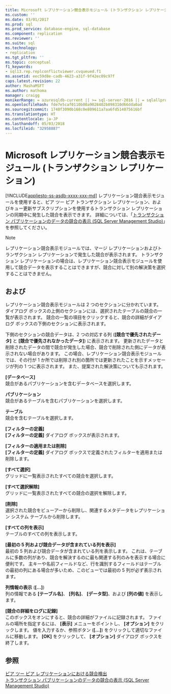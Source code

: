 ```yaml
---
title: Microsoft レプリケーション競合表示モジュール (トランザクション レプリケーション) | Microsoft Docs
ms.custom: ''
ms.date: 03/01/2017
ms.prod: sql
ms.prod_service: database-engine, sql-database
ms.component: replication
ms.reviewer: ''
ms.suite: sql
ms.technology:
- replication
ms.tgt_pltfrm: ''
ms.topic: conceptual
f1_keywords:
- sql13.rep.replconflictviewer.cvqueued.f1
ms.assetid: eec59d8e-cadb-4623-a31f-9f42ec09c97f
caps.latest.revision: 22
author: MashaMSFT
ms.author: mathoma
manager: craigg
monikerRange: = azuresqldb-current || >= sql-server-2016 || = sqlallproducts-allversions
ms.openlocfilehash: fde7e5caf0110b00a9028402b898310d66dda0ad
ms.sourcegitcommit: 1740f3090b168c0e809611a7aa6fd514075616bf
ms.translationtype: HT
ms.contentlocale: ja-JP
ms.lasthandoff: 05/03/2018
ms.locfileid: "32958887"
---
```

# <a name="microsoft-replication-conflict-viewer-transactional-replication"></a>Microsoft レプリケーション競合表示モジュール (トランザクション レプリケーション)
[!INCLUDE[appliesto-ss-asdb-xxxx-xxx-md](../../includes/appliesto-ss-asdb-xxxx-xxx-md.md)]
  レプリケーション競合表示モジュールを使用すると、ピア ツー ピア トランザクション レプリケーション、およびキュー更新サブスクリプションを使用するトランザクション レプリケーションの同期中に発生した競合を表示できます。 詳細については、「[トランザクション パブリケーションのデータの競合の表示 &#40;SQL Server Management Studio&#41;](../../relational-databases/replication/view-data-conflicts-for-transactional-publications-sql-server-management-studio.md)」を参照してください。  
  
> [!NOTE]  
>  レプリケーション競合表示モジュールでは、マージ レプリケーションおよびトランザクション レプリケーションで発生した競合が表示されます。 トランザクション レプリケーションの場合は、レプリケーション競合表示モジュールを使用して競合データを表示することはできますが、競合に対して別の解決策を選択することはできません。  
  
## <a name="options"></a>および  
 レプリケーション競合表示モジュールは 2 つのセクションに分かれています。 ダイアログ ボックスの上側のセクションには、選択されたテーブルの競合の一覧が表示されます。 競合の一覧の項目をクリックすると、競合の詳細がダイアログ ボックスの下側のセクションに表示されます。  
  
 下側のセクションの競合データは、2 つの対応する列 (**[競合で優先されたデータ]** と **[競合で優先されなかったデータ]**) に表示されます。 更新されたデータと削除されたデータの間で競合が発生した場合、競合で削除された側にデータが表示されない場合があります。 この場合、レプリケーション競合表示モジュールでは、その行が 1 か所では削除され別の箇所では更新されたことを示すメッセージが列の 1 つに表示されます。 また、提案された解決策についても示されます。  
  
 **[データベース]**  
 競合があるパブリケーションを含むデータベースを選択します。  
  
 **パブリケーション**  
 競合があるテーブルを含むパブリケーションを選択します。  
  
 **テーブル**  
 競合を含むテーブルを選択します。  
  
 **[フィルターの定義]**  
 **[フィルターの定義]** ダイアログ ボックスが表示されます。  
  
 **[フィルターの適用または削除]**  
 **[フィルターの定義]** ダイアログ ボックスで定義されたフィルターを適用または削除します。  
  
 **[すべて選択]**  
 グリッドに一覧表示されたすべての競合を選択します。  
  
 **[すべて選択解除]**  
 グリッドに一覧表示されたすべての競合の選択を解除します。  
  
 **[削除]**  
 選択された競合をビューアーから削除し、関連するメタデータをレプリケーション システム テーブルから削除します。  
  
 **[すべての列を表示]**  
 テーブルのすべての列を表示します。  
  
 **[最初の 5 列および競合データが含まれている列を表示]**  
 最初の 5 列および競合データが含まれている列を表示します。 これは、テーブルに多数の列があり、競合を解決するのに最も関連する列のみを表示する場合に便利です。 主キーや名前フィールドなど、行を識別するフィールドはテーブルの最初の列にある場合が多いため、このビューでは最初の 5 列が必ず表示されます。  
  
 **列情報の表示** (**[...]**)  
 列の情報である **[テーブル名]**、 **[列名]**、 **[データ型]**、および **[列の値]** を表示します。  
  
 **[競合の詳細をログに記録]**  
 このボックスをオンにすると、競合の詳細がファイルに記録されます。 ファイルの場所を指定するには、 **[表示]** メニューをポイントし、 **[オプション]** をクリックします。 値を入力するか、参照ボタン (**[...]**) をクリックして適切なファイルに移動します。 **[OK]** をクリックして、 **[オプション]** ダイアログ ボックスを終了します。  
  
## <a name="see-also"></a>参照  
 [ピア ツー ピア レプリケーションにおける競合検出](../../relational-databases/replication/transactional/peer-to-peer-conflict-detection-in-peer-to-peer-replication.md)   
 [トランザクション パブリケーションのデータの競合の表示 &#40;SQL Server Management Studio&#41;](../../relational-databases/replication/view-data-conflicts-for-transactional-publications-sql-server-management-studio.md)  
  
  

